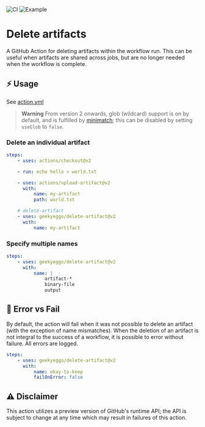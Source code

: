 ![CI](https://github.com/GeekyEggo/delete-artifact/workflows/CI/badge.svg)
![Example](https://github.com/GeekyEggo/delete-artifact/workflows/Example/badge.svg)

# Delete artifacts

A GitHub Action for deleting artifacts within the workflow run. This can be useful when artifacts are shared across jobs, but are no longer needed when the workflow is complete.

## ⚡ Usage

See [action.yml](action.yml)

> **Warning**
> From version 2 onwards, glob (wildcard) support is on by default, and is fulfilled by [minimatch](https://www.npmjs.com/package/minimatch); this can be disabled by setting `useGlob` to `false`.

### Delete an individual artifact

```yml
steps:
    - uses: actions/checkout@v2

    - run: echo hello > world.txt

    - uses: actions/upload-artifact@v2
      with:
          name: my-artifact
          path: world.txt

    # delete-artifact
    - uses: geekyeggo/delete-artifact@v2
      with:
          name: my-artifact
```

### Specify multiple names

```yml
steps:
    - uses: geekyeggo/delete-artifact@v2
      with:
          name: |
              artifact-*
              binary-file
              output
```

## 🚨 Error vs Fail

By default, the action will fail when it was not possible to delete an artifact (with the exception of name mismatches). When the deletion of an artifact is not integral to the success of a workflow, it is possible to error without failure. All errors are logged.

```yml
steps:
    - uses: geekyeggo/delete-artifact@v2
      with:
          name: okay-to-keep
          failOnError: false
```

## ⚠ Disclaimer

This action utilizes a preview version of GitHub's runtime API; the API is subject to change at any time which may result in failures of this action.

